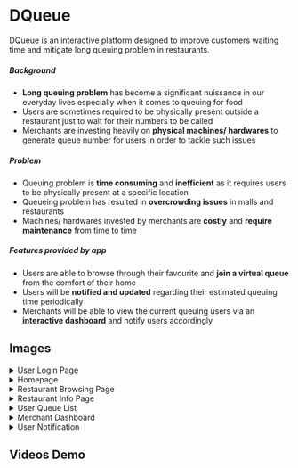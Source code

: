 # DQueue #

DQueue is an interactive platform designed to improve customers waiting time and mitigate long queuing problem in restaurants.

##### Background
* **Long queuing problem** has become a significant nuissance in our everyday lives especially when it comes to queuing for food
* Users are sometimes required to be physically present outside a restaurant just to wait for their numbers to be called
* Merchants are investing heavily on **physical machines/ hardwares** to generate queue number for users in order to tackle such issues

##### Problem
* Queuing problem is **time consuming** and **inefficient** as it requires users to be physically present at a specific location
* Queueing problem has resulted in **overcrowding issues** in malls and restaurants
* Machines/ hardwares invested by merchants are **costly** and **require maintenance** from time to time 

##### Features provided by app
* Users are able to browse through their favourite and **join a virtual queue** from the comfort of their home
* Users will be **notified and updated** regarding their estimated queuing time periodically
* Merchants will be able to view the current queuing users via an **interactive dashboard** and notify users accordingly

## Images ##
<details>
  <summary>User Login Page</summary>
</details>
<details>
  <summary>Homepage</summary>
</details>
<details>
  <summary>Restaurant Browsing Page</summary>
</details>
<details>
  <summary>Restaurant Info Page</summary>
</details>
<details>
  <summary>User Queue List</summary>
</details>
<details>
  <summary>Merchant Dashboard</summary>
</details>
<details>
  <summary>User Notification</summary>
</details>

## Videos Demo ##

